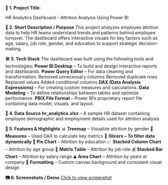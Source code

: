 **📝 1. Project Title**:

HR Analytics Dashboard – Attrition Analysis Using Power BI

**📌 2. Short Description / Purpose**
This project analyzes employee attrition data to help HR teams understand trends and patterns behind employee turnover. The dashboard offers interactive visuals for key factors such as age, salary, job role, gender, and education to support strategic decision-making.

**🛠️ 3. Tech Stack**
The dashboard was built using the following tools and technologies:
**Power BI Desktop** – To build and design interactive reports and dashboards.
**Power Query Editor** – For data cleaning and transformation:
        Removed unnecessary columns
        Removed duplicate rows
        Replaced values
        Added conditional columns
**DAX (Data Analysis Expressions)** – For creating custom measures and calculations.
**Data Modeling** – To define relationships between tables and optimize performance.
**PBIX File Format** – Power BI’s proprietary report file containing data model, visuals, and layout.

**📂 4. Data Source**
**hr_analytics.xlsx** – A sample HR dataset containing employee demographic and employment details used for attrition analysis.

**🌟 5. Features & Highlights**
📊 **Treemap** – Visualize attrition by gender
🧮 **Measures** – Used DAX to calculate key metrics
🧠 **Slicers **– To filter data dynamically
🥧** Pie Chart** – Attrition by education
📈 **Stacked Column Chart** – Attrition by age group
🧾 **Matrix Table** – Attrition by job role
💰 **Stacked Bar Chart** – Attrition by salary range
⛰️ **Area Chart** – Attrition by years at company
🎨 **Formatting** – Custom canvas background and consistent visual design

**📷 6. Screenshots / Demo**
[Click to view screenshot](https://raw.githubusercontent.com/charitha1204/HR_Analytics/main/Screenshot/image.png)


